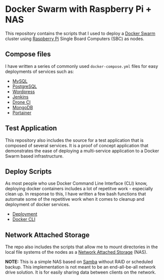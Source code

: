 # Docker Swarm with Raspberry Pi + NAS

This repository contains the scripts that I used to deploy a [Docker Swarm][docker] cluster
using [Raspberry Pi][rpi] Single Board Computers (SBC) as nodes. 

## Compose files

I have written a series of commonly used `docker-compose.yml` files for easy deployments of services such as:

* [MySQL][mysql]
* [PostgreSQL][postgres]
* [Wordpress][wordpress]
* [Jenkins][jenkins]
* [Drone CI][drone]
* [MongoDB][mongo]
* [Portainer][portainer]

## Test Application

This repository also includes the source for a test application that is composed of several services. It is a proof of concept application that demonstrates the ease of deploying a multi-service application to a Docker Swarm based infrastructure.

## Deploy Scripts

As most people who use Docker Command Line Interface (CLI) know, deploying docker containers includes a lot of repetitve work - especially clean up. In response to this, I have written a few bash functions that automate some of the repetitive work when it comes to cleanup and deployment of docker services.

* [Deployment][deploy.sh]
* [Docker CLI][docker.sh]

## Network Attached Storage

The repo also includes the scripts that allow me to mount directories in the  local file systems of the nodes as a [Network Attached Storage][nas] (NAS). 

**NOTE:** This is a simple NAS based on [Samba][samba] without RAID or scheduled backup.
This implementation is not meant to be an end-all-be-all network drive solution. It is for easily sharing data between clients on the network.

[mysql]: https://hub.docker.com/_/mysql/
[postgres]: https://hub.docker.com/_/postgres/
[wordpress]: https://hub.docker.com/_/wordpress/
[jenkins]: https://hub.docker.com/_/jenkins/
[drone]: https://hub.docker.com/r/drone/drone/
[mongo]: https://hub.docker.com/_/mongo/
[portainer]: https://hub.docker.com/r/portainer/portainer/

[deploy.sh]: ../docker/deploy/deploy.sh
[docker.sh]: ../docker/deploy/deploy.sh

[docker]: https://docs.docker.com/engine/swarm/
[rpi]: https://en.wikipedia.org/wiki/Raspberry_Pi
[nas]: https://en.wikipedia.org/wiki/Network-attached_storage
[samba]: https://www.samba.org/
